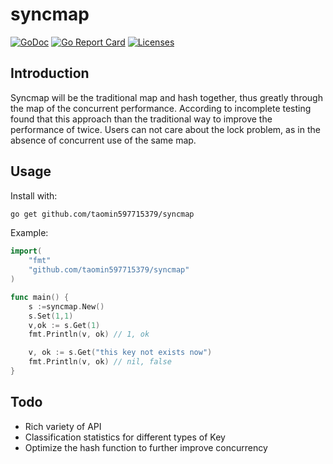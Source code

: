 # syncmap

[![GoDoc](https://godoc.org/github.com/taomin597715379/syncmap?status.svg)](https://godoc.org/github.com/taomin597715379/syncmap)
[![Go Report Card](https://goreportcard.com/badge/github.com/taomin597715379/syncmap)](https://goreportcard.com/report/github.com/taomin597715379/syncmap)
[![Licenses](https://img.shields.io/badge/license-bsd-orange.svg)](https://opensource.org/licenses/BSD-3-Clause)

## Introduction

Syncmap will be the traditional map and hash together, thus greatly through the map of the concurrent performance. According to incomplete testing found that this approach than the traditional way to improve the performance of twice. Users can not care about the lock problem, as in the absence of concurrent use of the same map.

## Usage

Install with:

```bash
go get github.com/taomin597715379/syncmap
```

Example:
```go
import(
	"fmt"
	"github.com/taomin597715379/syncmap"
)

func main() {
	s :=syncmap.New()
	s.Set(1,1)
	v,ok := s.Get(1)
	fmt.Println(v, ok) // 1, ok

	v, ok := s.Get("this key not exists now")
	fmt.Println(v, ok) // nil, false
}
```
## Todo

- Rich variety of API
- Classification statistics for different types of Key
- Optimize the hash function to further improve concurrency